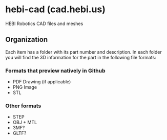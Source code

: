 # hebi-cad (cad.hebi.us)
HEBI Robotics CAD files and meshes

## Organization
Each item has a folder with its part number and description.  In each folder you will find the 3D information for the part in the following file formats:

### Formats that preview natively in Github
* PDF Drawing (if applicable)
* PNG Image
* STL

### Other formats
* STEP
* OBJ + MTL
* 3MF?
* GLTF?
 
